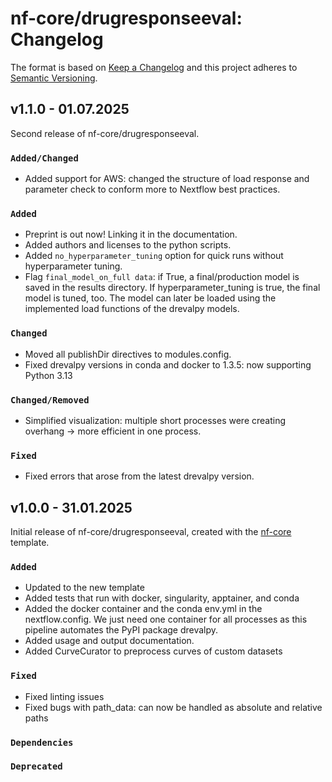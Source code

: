 # nf-core/drugresponseeval: Changelog

The format is based on [Keep a Changelog](https://keepachangelog.com/en/1.0.0/)
and this project adheres to [Semantic Versioning](https://semver.org/spec/v2.0.0.html).

## v1.1.0 - 01.07.2025

Second release of nf-core/drugresponseeval.

### `Added/Changed`

- Added support for AWS: changed the structure of load response and parameter check to conform more to Nextflow
  best practices.

### `Added`

- Preprint is out now! Linking it in the documentation.
- Added authors and licenses to the python scripts.
- Added `no_hyperparameter_tuning` option for quick runs without hyperparameter tuning.
- Flag `final_model_on_full data`: if True, a final/production model is saved in the results directory. If hyperparameter_tuning is true, the final model is tuned, too. The model can later be loaded using the implemented load functions of the drevalpy models.

### `Changed`

- Moved all publishDir directives to modules.config.
- Fixed drevalpy versions in conda and docker to 1.3.5: now supporting Python 3.13

### `Changed/Removed`

- Simplified visualization: multiple short processes were creating overhang → more efficient in one process.

### `Fixed`

- Fixed errors that arose from the latest drevalpy version.

## v1.0.0 - 31.01.2025

Initial release of nf-core/drugresponseeval, created with the [nf-core](https://nf-co.re/) template.

### `Added`

- Updated to the new template
- Added tests that run with docker, singularity, apptainer, and conda
- Added the docker container and the conda env.yml in the nextflow.config. We just need one container for all
  processes as this pipeline automates the PyPI package drevalpy.
- Added usage and output documentation.
- Added CurveCurator to preprocess curves of custom datasets

### `Fixed`

- Fixed linting issues
- Fixed bugs with path_data: can now be handled as absolute and relative paths

### `Dependencies`

### `Deprecated`
